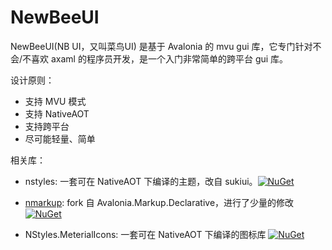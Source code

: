 # NewBeeUI

NewBeeUI(NB UI，又叫菜鸟UI) 是基于 Avalonia 的 mvu gui 库，它专门针对不会/不喜欢 axaml 的程序员开发，是一个入门非常简单的跨平台 gui 库。

设计原则：

- 支持 MVU 模式
- 支持 NativeAOT
- 支持跨平台
- 尽可能轻量、简单

相关库：

- nstyles: 一套可在 NativeAOT 下编译的主题，改自 sukiui。[![NuGet](https://img.shields.io/nuget/v/nstyles.svg)](https://www.nuget.org/packages/nstyles)

- [nmarkup](https://github.com/nscript-site/Avalonia.Markup.Declarative): fork 自 Avalonia.Markup.Declarative，进行了少量的修改 [![NuGet](https://img.shields.io/nuget/v/nmarkup.svg)](https://www.nuget.org/packages/nmarkup)

- NStyles.MeterialIcons: 一套可在 NativeAOT 下编译的图标库 [![NuGet](https://img.shields.io/nuget/v/NStyles.MeterialIcons.svg)](https://www.nuget.org/packages/NStyles.MeterialIcons)


